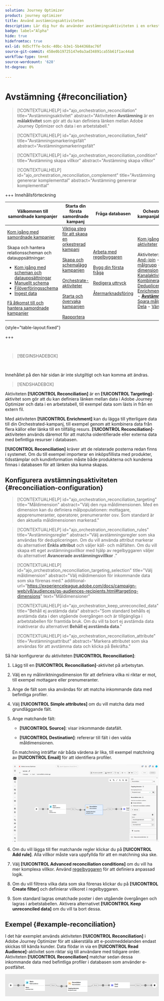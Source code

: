 ```yaml
---
solution: Journey Optimizer
product: journey optimizer
title: Använd avstämningsaktiviteten
description: Lär dig hur du använder avstämningsaktiviteten i en orkestrerad kampanj
badge: label="Alpha"
hide: true
hidefromtoc: true
exl-id: 0d5cfffe-bc6c-40bc-b3e1-5b44368ac76f
source-git-commit: 458e0b19725147e0a3ad34891ca55b61f1ac44a8
workflow-type: tm+mt
source-wordcount: '628'
ht-degree: 0%

---
```


# Avstämning {#reconciliation}

>[!CONTEXTUALHELP]
>id="ajo_orchestration_reconciliation"
>title="Avstämningsaktivitet"
>abstract="Aktiviteten **Avstämning** är en **målaktivitet** som gör att du kan definiera länken mellan Adobe Journey Optimizer och data i en arbetstabell."

>[!CONTEXTUALHELP]
>id="ajo_orchestration_reconciliation_field"
>title="Avstämningsmarkeringsfält"
>abstract="Avstämningsmarkeringsfält"

>[!CONTEXTUALHELP]
>id="ajo_orchestration_reconciliation_condition"
>title="Avstämning skapa villkor"
>abstract="Avstämning skapa villkor"

>[!CONTEXTUALHELP]
>id="ajo_orchestration_reconciliation_complement"
>title="Avstämning genererar komplementtal"
>abstract="Avstämning genererar komplementtal"


+++ Innehållsförteckning

| Välkommen till samordnade kampanjer | Starta din första samordnade kampanj | Fråga databasen | Ochestrerade kampanjaktiviteter |
|---|---|---|---|
| [Kom igång med samordnade kampanjer](../gs-orchestrated-campaigns.md)<br/><br/>Skapa och hantera relationsscheman och datauppsättningar:</br> <ul><li>[Kom igång med scheman och datauppsättningar](../gs-schemas.md)</li><li>[Manuellt schema](../manual-schema.md)</li><li>[Filöverföringsschema](../file-upload-schema.md)</li><li>[Ingest data](../ingest-data.md)</li></ul>[Få åtkomst till och hantera samordnade kampanjer](../access-manage-orchestrated-campaigns.md) | [Viktiga steg för att skapa en orkestrerad kampanj](../gs-campaign-creation.md)<br/><br/>[Skapa och schemalägg kampanjen](../create-orchestrated-campaign.md)<br/><br/>[Orchestrate-aktiviteter](../orchestrate-activities.md)<br/><br/>[Starta och övervaka kampanjen](../start-monitor-campaigns.md)<br/><br/>[Rapportera](../reporting-campaigns.md) | [Arbeta med regelbyggaren](../orchestrated-rule-builder.md)<br/><br/>[Bygg din första fråga](../build-query.md)<br/><br/>[Redigera uttryck](../edit-expressions.md)<br/><br/>[Återmarknadsföring](../retarget.md) | [Kom igång med aktiviteter](about-activities.md)<br/><br/>Aktiviteter:<br/>[And-join](and-join.md) - [Bygg målgrupp](build-audience.md) - [Ändra dimension](change-dimension.md) - [Kanalaktiviteter](channels.md) - [Kombinera](combine.md) - [Deduplicering](deduplication.md) - [Enrichment](enrichment.md) - [Fork](fork.md)  - <b>[Avstämning](reconciliation.md)</b> - [Spara målgrupp](save-audience.md) - [Dela](split.md) - [Vänta](wait.md) |

{style="table-layout:fixed"}

+++

<br/>

>[!BEGINSHADEBOX]

</br>

Innehållet på den här sidan är inte slutgiltigt och kan komma att ändras.

>[!ENDSHADEBOX]

Aktiviteten **[!UICONTROL Reconciliation]** är en **[!UICONTROL Targeting]**-aktivitet som gör att du kan definiera länken mellan data i Adobe Journey Optimizer och data i en arbetstabell, till exempel data som lästs in från en extern fil.

Med aktiviteten **[!UICONTROL Enrichment]** kan du lägga till ytterligare data till din Orchestrated-kampanj, till exempel genom att kombinera data från flera källor eller länka till en tillfällig resurs. **[!UICONTROL Reconciliation]**-aktiviteten används däremot för att matcha oidentifierade eller externa data med befintliga resurser i databasen.

**[!UICONTROL Reconciliation]** kräver att de relaterade posterna redan finns i systemet. Om du till exempel importerar en inköpsfillista med produkter, tidsstämplar och kundinformation måste både produkterna och kunderna finnas i databasen för att länken ska kunna skapas.

## Konfigurera avstämningsaktiviteten {#reconciliation-configuration}

>[!CONTEXTUALHELP]
>id="ajo_orchestration_reconciliation_targeting"
>title="Måldimension"
>abstract="Välj den nya måldimensionen. Med en dimension kan du definiera målpopulationen: mottagare, appprenumeranter, operatorer, prenumeranter osv. Som standard är den aktuella måldimensionen markerad."

>[!CONTEXTUALHELP]
>id="ajo_orchestration_reconciliation_rules"
>title="Avstämningsregler"
>abstract="Välj avstämningsregler som ska användas för dedupliceringen. Om du vill använda attribut markerar du alternativet **Enkla attribut** och väljer käll- och målfälten. Om du vill skapa ett eget avstämningsvillkor med hjälp av regelbyggaren väljer du alternativet **Avancerade avstämningsvillkor** ."

>[!CONTEXTUALHELP]
>id="ajo_orchestration_reconciliation_targeting_selection"
>title="Välj måldimension"
>abstract="Välj måldimension för inkommande data som ska förenas med."
>additional-url="https://experienceleague.adobe.com/docs/campaign-web/v8/audiences/gs-audiences-recipients.html#targeting-dimensions" text="Måldimensioner"

>[!CONTEXTUALHELP]
>id="ajo_orchestration_keep_unreconciled_data"
>title="Behåll ej avstämda data"
>abstract="Som standard behålls ej avstämda data i den utgående övergången och är tillgängliga i arbetstabellen för framtida bruk. Om du vill ta bort ej avstämda data inaktiverar du alternativet **Behåll ej avstämda data**."

>[!CONTEXTUALHELP]
>id="ajo_orchestration_reconciliation_attribute"
>title="Avstämningsattribut"
>abstract="Markera attributet som ska användas för att avstämma data och klicka på Bekräfta."

Så här konfigurerar du aktiviteten **[!UICONTROL Reconciliation]**:

1. Lägg till en **[!UICONTROL Reconciliation]**-aktivitet på arbetsytan.

1. Välj en ny målinriktningsdimension för att definiera vilka ni riktar er mot, till exempel mottagare eller prenumeranter.

1. Ange de fält som ska användas för att matcha inkommande data med befintliga profiler.

1. Välj **[!UICONTROL Simple attributes]** om du vill matcha data med grundläggande fält.

1. Ange matchande fält:

   * **[!UICONTROL Source]**: visar inkommande datafält.

   * **[!UICONTROL Destination]**: refererar till fält i den valda måldimensionen.

   En matchning inträffar när båda värdena är lika, till exempel matchning av **[!UICONTROL Email]** för att identifiera profiler.

   ![](../assets/workflow-reconciliation-criteria.png)

1. Om du vill lägga till fler matchande regler klickar du på **[!UICONTROL Add rule]**. Alla villkor måste vara uppfyllda för att en matchning ska ske.

1. Välj **[!UICONTROL Advanced reconciliation conditions]** om du vill ha mer komplexa villkor. Använd [regelbyggaren](../orchestrated-rule-builder.md) för att definiera anpassad logik.

1. Om du vill filtrera vilka data som ska förenas klickar du på **[!UICONTROL Create filter]** och definierar villkoret i regelbyggaren.

1. Som standard lagras omatchade poster i den utgående övergången och lagras i arbetstabellen. Aktivera alternativet **[!UICONTROL Keep unreconciled data]** om du vill ta bort dessa.

## Exempel {#example-reconciliation}

I det här exemplet används aktiviteten **[!UICONTROL Reconciliation]** i Adobe Journey Optimizer för att säkerställa att e-postmeddelanden endast skickas till kända kunder. Data flödar in via en **[!UICONTROL Read Audience]**-aktivitet som riktar sig till användare med tidigare order. Aktiviteten **[!UICONTROL Reconciliation]** matchar sedan dessa inkommande data med befintliga profiler i databasen som använder e-postfältet.

![](../assets/workflow-reconciliation-sample-1.0.png)
